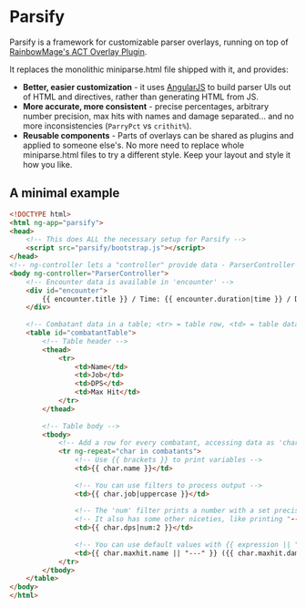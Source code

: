 Parsify
=======

Parsify is a framework for customizable parser overlays, running on top of [RainbowMage's ACT Overlay Plugin](https://github.com/RainbowMage/OverlayPlugin).

It replaces the monolithic miniparse.html file shipped with it, and provides:

* **Better, easier customization** - it uses [AngularJS](https://angularjs.org) to build parser UIs out of HTML and directives, rather than generating HTML from JS.
* **More accurate, more consistent** - precise percentages, arbitrary number precision, max hits with names and damage separated... and no more inconsistencies (`ParryPct` vs `crithit%`).
* **Reusable components** - Parts of overlays can be shared as plugins and applied to someone else's. No more need to replace whole miniparse.html files to try a different style. Keep your layout and style it how you like.

A minimal example
-----------------

```html
<!DOCTYPE html>
<html ng-app="parsify">
<head>
	<!-- This does ALL the necessary setup for Parsify -->
    <script src="parsify/bootstrap.js"></script>
</head>
<!-- ng-controller lets a "controller" provide data - ParserController in this case -->
<body ng-controller="ParserController">
    <!-- Encounter data is available in 'encounter' -->
    <div id="encounter">
        {{ encounter.title }} / Time: {{ encounter.duration|time }} / DPS: {{ encounter.encdps|num:0 }}
    </div>
    
    <!-- Combatant data in a table; <tr> = table row, <td> = table data (cell) -->
    <table id="combatantTable">
        <!-- Table header -->
        <thead>
            <tr>
                <td>Name</td>
                <td>Job</td>
                <td>DPS</td>
                <td>Max Hit</td>
            </tr>
        </thead>
        
        <!-- Table body -->
        <tbody>
            <!-- Add a row for every combatant, accessing data as 'char' -->
            <tr ng-repeat="char in combatants">
                <!-- Use {{ brackets }} to print variables -->
                <td>{{ char.name }}</td>
                
                <!-- You can use filters to process output -->
                <td>{{ char.job|uppercase }}</td>
                
                <!-- The 'num' filter prints a number with a set precision (here: 2 decimals) -->
                <!-- It also has some other niceties, like printing "---" for missing values -->
                <td>{{ char.dps|num:2 }}</td>
                
                <!-- You can use default values with {{ expression || "Default" }}-->
                <td>{{ char.maxhit.name || "---" }} ({{ char.maxhit.damage|num:0 }})
            </tr>
        </tbody>
    </table>
</body>
</html>
```
